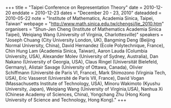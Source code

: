 +++
title = "Taipei Conference on Representation Theory"
date = 2010-12-20
enddate = 2010-12-23
dates = "December 20 - 23, 2010"
dateadded = 2010-05-22
note = "Institute of Mathematics, Academia Sinica, Taipei, Taiwan"
webpage = "http://www.math.sinica.edu.tw/chengsj/lie_2010.htm"
organisers = "Shun-Jen Cheng (Institute of Mathematics Academia Sinica Taipei), 
Weiqiang Wang (University of Virginia, Charlottesville)"
speakers = "Joseph Chuang (City University London, UK), 
Bangming Deng (Beijing Normal University, China), 
David Hernandez (Ecole Polytechnique, France), 
Chin Hung Lam (Academia Sinica, Taiwan), 
Aaron Lauda (Columbia University, USA), 
Alexander Molev (University of Sydney, Australia), 
Dan Nakano (University of Georgia, USA), 
Claus Ringel (Universität Bielefeld, Germany), 
Alistair Savage (University of Ottawa, Canada), 
Olivier Schiffmann (Université de Paris VI, France), 
Mark Shimozono (Virginia Tech, USA), 
Eric Vasserot (Université de Paris VII, France), 
David Vogan (Massachusetts Institute of Technology, USA), 
Minoru Wakimoto (Kyushu University, Japan), 
Weiqiang Wang (University of Virginia,USA), 
Nanhua Xi (Chinese Academy of Sciences, China), 
Yongchang Zhu (Hong Kong University of Science and Technology, Hong Kong)."
+++
